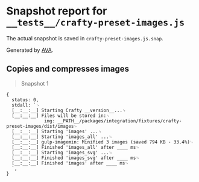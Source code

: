 # Snapshot report for `__tests__/crafty-preset-images.js`

The actual snapshot is saved in `crafty-preset-images.js.snap`.

Generated by [AVA](https://avajs.dev).

## Copies and compresses images

> Snapshot 1

    {
      status: 0,
      stdall: `␊
      [__:__:__] Starting Crafty __version__...␊
      [__:__:__] Files will be stored in:␊
                  img: __PATH__/packages/integration/fixtures/crafty-preset-images/dist/images␊
      [__:__:__] Starting 'images' ...␊
      [__:__:__] Starting 'images_all' ...␊
      [__:__:__] gulp-imagemin: Minified 3 images (saved 794 KB - 33.4%)␊
      [__:__:__] Finished 'images_all' after ____ ms␊
      [__:__:__] Starting 'images_svg' ...␊
      [__:__:__] Finished 'images_svg' after ____ ms␊
      [__:__:__] Finished 'images' after ____ ms␊
      `,
    }
